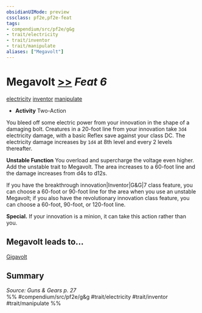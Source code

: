 ```yaml
---
obsidianUIMode: preview
cssclass: pf2e,pf2e-feat
tags:
- compendium/src/pf2e/g&g
- trait/electricity
- trait/inventor
- trait/manipulate
aliases: ["Megavolt"]
---
```

# Megavolt  [>>](../../Rules/core-rulebook/chapter-9-playing-the-game.md#Actions "Two-Action") *Feat 6*  
[electricity](../../Rules/traits/electricity.md)  [inventor](../../Rules/traits/inventor-g-g.md)  [manipulate](../../Rules/traits/manipulate.md)  

- **Activity** Two-Action

You bleed off some electric power from your innovation in the shape of a damaging bolt. Creatures in a 20-foot line from your innovation take `3d4` electricity damage, with a basic Reflex save against your class DC. The electricity damage increases by `1d4` at 8th level and every 2 levels thereafter.

**Unstable Function** You overload and supercharge the voltage even higher. Add the unstable trait to Megavolt. The area increases to a 60-foot line and the damage increases from d4s to d12s.

If you have the breakthrough innovation|Inventor|G&G|7 class feature, you can choose a 60-foot or 90-foot line for the area when you use an unstable Megavolt; if you also have the revolutionary innovation class feature, you can choose a 60-foot, 90-foot, or 120-foot line.

**Special.** If your innovation is a minion, it can take this action rather than you.

## Megavolt leads to...

[Gigavolt](gigavolt-g-g.md)

## Summary

*Source: Guns & Gears p. 27*  
%% #compendium/src/pf2e/g&g #trait/electricity #trait/inventor #trait/manipulate %%